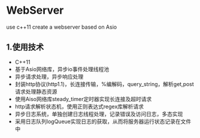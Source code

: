 # WebServer
use c++11 create a webserver
based on Asio
## 1.使用技术
* C++11
* 基于Asio网络库，异步io事件处理线程池
* 异步请求处理，异步响应处理
* 封装http协议(http1.1)，长连接传输，%编解码，query_string，解析get,post请求处理静态资源
* 使用Aiso网络库steady_timer定时器实现长连接及超时请求
* http请求解析状态机，使用正则表达式regex库解析请求
* 异步日志系统，单独创建日志线程处理，记录错误及访问日志，多态实现
* 采用日志队列logQueue实现日志的获取，从而将服务器运行状态记录在文件中
